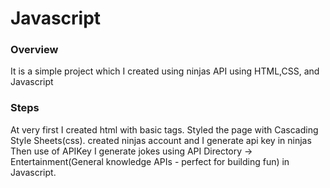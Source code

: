 # Javascript
### Overview

It is a simple project which I created using ninjas API using HTML,CSS, and Javascript

### Steps
  At very first I created html with basic tags.
  Styled the page with Cascading Style Sheets(css).
  created ninjas account and I generate api key in ninjas 
  Then use of APIKey I generate jokes using API Directory -> Entertainment(General knowledge APIs - perfect for building fun) in Javascript.


